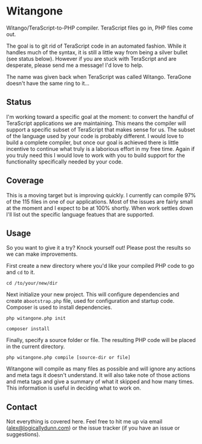 # Witangone

Witango/TeraScript-to-PHP compiler. TeraScript files go in, PHP files come out.

The goal is to git rid of TeraScript code in an automated fashion. While it handles much of the syntax, it is still a little way from being a silver bullet (see status below). However if you are stuck with TeraScript and are desperate, please send me a message! I'd love to help.

The name was given back when TeraScript was called Witango. TeraGone doesn't have the same ring to it...

## Status

I'm working toward a specific goal at the moment: to convert the handful of TeraScript applications we are maintaining. This means the compiler will support a specific subset of TeraScript that makes sense for us. The subset of the language used by your code is probably different. I would love to build a complete compiler, but once our goal is achieved there is little incentive to continue what truly is a laborious effort in my free time. Again if you truly need this I would love to work with you to build support for the functionality specifically needed by your code.

## Coverage

This is a moving target but is improving quickly. I currently can compile 97% of the 115 files in one of our applications. Most of the issues are fairly small at the moment and I expect to be at 100% shortly. When work settles down I'll list out the specific language featues that are supported.

## Usage

So you want to give it a try? Knock yourself out! Please post the results so we can make improvements.

First create a new directory where you'd like your compiled PHP code to go and `cd` to it.

    cd /to/your/new/dir

Next initialize your new project. This will configure dependencies and create a`bootstrap.php` file, used for configuration and startup code. Composer is used to install dependencies.

    php witangone.php init

    composer install

Finally, specify a source folder or file. The resulting PHP code will be placed in the current directory.

    php witangone.php compile [source-dir or file]

Witangone will compile as many files as possible and will ignore any actions and meta tags it doesn't understand. It will also take note of those actions and meta tags and give a summary of what it skipped and how many times. This information is useful in deciding what to work on.

## Contact

Not everything is covered here. Feel free to hit me up via email (alex@logicallydunn.com) or the issue tracker (if you have an issue or suggestions).